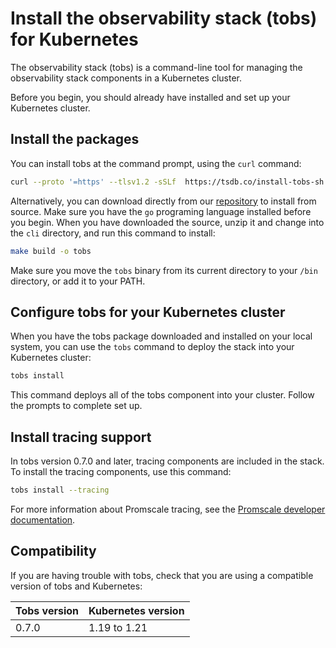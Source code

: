 # Install the observability stack (tobs) for Kubernetes

The observability stack (tobs) is a command-line tool for managing the observability stack components in a Kubernetes cluster.

Before you begin, you should already have installed and set up your Kubernetes cluster.

## Install the packages
You can install tobs at the command prompt, using the `curl` command:

```bash
curl --proto '=https' --tlsv1.2 -sSLf  https://tsdb.co/install-tobs-sh |sh
```

Alternatively, you can download directly from our
[repository][download-tobs] to install from source. Make sure you have the `go`
programing language installed before you begin. When you have downloaded the
source, unzip it and change into the `cli` directory, and run this command to install:
```bash
make build -o tobs
```

Make sure you move the `tobs` binary from its current directory to your `/bin`
directory, or add it to your PATH.

## Configure tobs for your Kubernetes cluster
When you have the tobs package downloaded and installed on your local system,
you can use the `tobs` command  to deploy the stack into your Kubernetes
cluster:
```bash
tobs install
```

This command deploys all of the tobs component into your
cluster. Follow the prompts to complete set up.

## Install tracing support
In tobs version 0.7.0 and later, tracing components are included in the stack.
To install the tracing components, use this command:
```bash
tobs install --tracing
```

For more information about Promscale tracing, see the
[Promscale developer documentation][promscale-developer-docs].

## Compatibility
If you are having trouble with tobs, check that you are using a compatible
version of tobs and Kubernetes:

|Tobs version|Kubernetes version|
|-|-|
|0.7.0|1.19 to 1.21|


[download-tobs]: https://github.com/timescale/tobs/releases/latest
[promscale-developer-docs]: https://github.com/timescale/promscale/blob/master/docs/tracing/